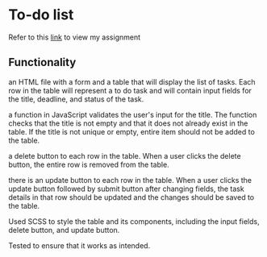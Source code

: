 # To-do list



Refer to this [link](https://roaring-treacle-3c1b4e.netlify.app/) to view my assignment

## Functionality
 an HTML file with a form and a table that will display the list of tasks. Each row in the table will represent a to do task and will contain input fields for the title, deadline, and status of the task.

a function in JavaScript validates the user's input for the title. The function  checks that the title is not empty and that it does not already exist in the table. If the title is not unique or empty, entire item should not be added to the table.

a delete button to each row in the table. When a user clicks the delete button, the entire row is removed from the table.

there is an update button to each row in the table. When a user clicks the update button followed by submit button after changing fields, the task details in that row should be updated and the changes should be saved to the table.

Used SCSS to style the table and its components, including the input fields, delete button, and update button.

Tested to ensure that it works as intended.


